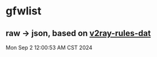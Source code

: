 # gfwlist
## raw -> json, based on [v2ray-rules-dat](https://github.com/Loyalsoldier/v2ray-rules-dat)
Mon Sep  2 12:00:53 AM CST 2024

